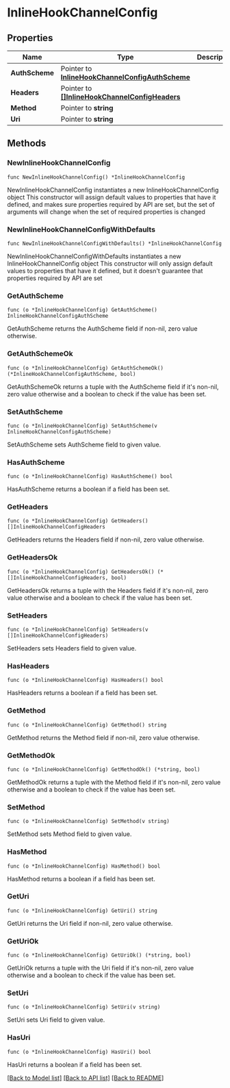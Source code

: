 # InlineHookChannelConfig

## Properties

Name | Type | Description | Notes
------------ | ------------- | ------------- | -------------
**AuthScheme** | Pointer to [**InlineHookChannelConfigAuthScheme**](InlineHookChannelConfigAuthScheme.md) |  | [optional] 
**Headers** | Pointer to [**[]InlineHookChannelConfigHeaders**](InlineHookChannelConfigHeaders.md) |  | [optional] 
**Method** | Pointer to **string** |  | [optional] 
**Uri** | Pointer to **string** |  | [optional] 

## Methods

### NewInlineHookChannelConfig

`func NewInlineHookChannelConfig() *InlineHookChannelConfig`

NewInlineHookChannelConfig instantiates a new InlineHookChannelConfig object
This constructor will assign default values to properties that have it defined,
and makes sure properties required by API are set, but the set of arguments
will change when the set of required properties is changed

### NewInlineHookChannelConfigWithDefaults

`func NewInlineHookChannelConfigWithDefaults() *InlineHookChannelConfig`

NewInlineHookChannelConfigWithDefaults instantiates a new InlineHookChannelConfig object
This constructor will only assign default values to properties that have it defined,
but it doesn't guarantee that properties required by API are set

### GetAuthScheme

`func (o *InlineHookChannelConfig) GetAuthScheme() InlineHookChannelConfigAuthScheme`

GetAuthScheme returns the AuthScheme field if non-nil, zero value otherwise.

### GetAuthSchemeOk

`func (o *InlineHookChannelConfig) GetAuthSchemeOk() (*InlineHookChannelConfigAuthScheme, bool)`

GetAuthSchemeOk returns a tuple with the AuthScheme field if it's non-nil, zero value otherwise
and a boolean to check if the value has been set.

### SetAuthScheme

`func (o *InlineHookChannelConfig) SetAuthScheme(v InlineHookChannelConfigAuthScheme)`

SetAuthScheme sets AuthScheme field to given value.

### HasAuthScheme

`func (o *InlineHookChannelConfig) HasAuthScheme() bool`

HasAuthScheme returns a boolean if a field has been set.

### GetHeaders

`func (o *InlineHookChannelConfig) GetHeaders() []InlineHookChannelConfigHeaders`

GetHeaders returns the Headers field if non-nil, zero value otherwise.

### GetHeadersOk

`func (o *InlineHookChannelConfig) GetHeadersOk() (*[]InlineHookChannelConfigHeaders, bool)`

GetHeadersOk returns a tuple with the Headers field if it's non-nil, zero value otherwise
and a boolean to check if the value has been set.

### SetHeaders

`func (o *InlineHookChannelConfig) SetHeaders(v []InlineHookChannelConfigHeaders)`

SetHeaders sets Headers field to given value.

### HasHeaders

`func (o *InlineHookChannelConfig) HasHeaders() bool`

HasHeaders returns a boolean if a field has been set.

### GetMethod

`func (o *InlineHookChannelConfig) GetMethod() string`

GetMethod returns the Method field if non-nil, zero value otherwise.

### GetMethodOk

`func (o *InlineHookChannelConfig) GetMethodOk() (*string, bool)`

GetMethodOk returns a tuple with the Method field if it's non-nil, zero value otherwise
and a boolean to check if the value has been set.

### SetMethod

`func (o *InlineHookChannelConfig) SetMethod(v string)`

SetMethod sets Method field to given value.

### HasMethod

`func (o *InlineHookChannelConfig) HasMethod() bool`

HasMethod returns a boolean if a field has been set.

### GetUri

`func (o *InlineHookChannelConfig) GetUri() string`

GetUri returns the Uri field if non-nil, zero value otherwise.

### GetUriOk

`func (o *InlineHookChannelConfig) GetUriOk() (*string, bool)`

GetUriOk returns a tuple with the Uri field if it's non-nil, zero value otherwise
and a boolean to check if the value has been set.

### SetUri

`func (o *InlineHookChannelConfig) SetUri(v string)`

SetUri sets Uri field to given value.

### HasUri

`func (o *InlineHookChannelConfig) HasUri() bool`

HasUri returns a boolean if a field has been set.


[[Back to Model list]](../README.md#documentation-for-models) [[Back to API list]](../README.md#documentation-for-api-endpoints) [[Back to README]](../README.md)


